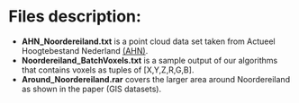 Files description:
==================
* **AHN_Noordereiland.txt** is a point cloud data set taken from Actueel Hoogtebestand Nederland [(AHN)](http://www.ahn.nl/index.html).
* **Noordereiland_BatchVoxels.txt** is a sample output of our algorithms that contains voxels as tuples of [X,Y,Z,R,G,B].
* **Around_Noordereiland.rar** covers the larger area around Noordereiland as shown in the paper (GIS datasets).
